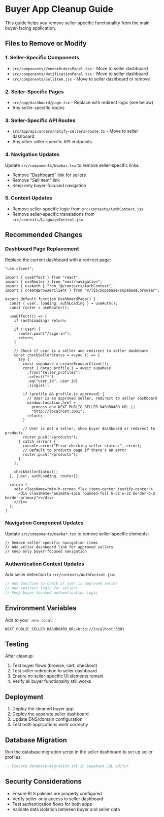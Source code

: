 # Buyer App Cleanup Guide

This guide helps you remove seller-specific functionality from the main buyer-facing application.

## Files to Remove or Modify

### 1. Seller-Specific Components

- `src/components/VendorOrdersPanel.tsx` - Move to seller dashboard
- `src/components/NotificationPanel.tsx` - Move to seller dashboard
- `src/components/SellItem.jsx` - Move to seller dashboard or remove

### 2. Seller-Specific Pages

- `src/app/dashboard/page.tsx` - Replace with redirect logic (see below)
- Any seller-specific routes

### 3. Seller-Specific API Routes

- `src/app/api/orders/notify-sellers/route.ts` - Move to seller dashboard
- Any other seller-specific API endpoints

### 4. Navigation Updates

Update `src/components/Navbar.tsx` to remove seller-specific links:

- Remove "Dashboard" link for sellers
- Remove "Sell Item" link
- Keep only buyer-focused navigation

### 5. Context Updates

- Remove seller-specific logic from `src/contexts/AuthContext.jsx`
- Remove seller-specific translations from `src/contexts/LanguageContext.jsx`

## Recommended Changes

### Dashboard Page Replacement

Replace the current dashboard with a redirect page:

```tsx
"use client";

import { useEffect } from "react";
import { useRouter } from "next/navigation";
import { useAuth } from "@/contexts/AuthContext";
import { createBrowserClient } from "@/lib/supabase/supabase.browser";

export default function DashboardPage() {
  const { user, loading: authLoading } = useAuth();
  const router = useRouter();

  useEffect(() => {
    if (authLoading) return;

    if (!user) {
      router.push("/sign-in");
      return;
    }

    // Check if user is a seller and redirect to seller dashboard
    const checkSellerStatus = async () => {
      try {
        const supabase = createBrowserClient();
        const { data: profile } = await supabase
          .from("seller_profiles")
          .select("*")
          .eq("user_id", user.id)
          .single();

        if (profile && profile.is_approved) {
          // User is an approved seller, redirect to seller dashboard
          window.location.href =
            process.env.NEXT_PUBLIC_SELLER_DASHBOARD_URL ||
            "http://localhost:3001";
          return;
        }

        // User is not a seller, show buyer dashboard or redirect to products
        router.push("/products");
      } catch (error) {
        console.error("Error checking seller status:", error);
        // Default to products page if there's an error
        router.push("/products");
      }
    };

    checkSellerStatus();
  }, [user, authLoading, router]);

  return (
    <div className="min-h-screen flex items-center justify-center">
      <div className="animate-spin rounded-full h-32 w-32 border-b-2 border-primary"></div>
    </div>
  );
}
```

### Navigation Component Updates

Update `src/components/Navbar.tsx` to remove seller-specific elements:

```tsx
// Remove seller-specific navigation items
// Add seller dashboard link for approved sellers
// Keep only buyer-focused navigation
```

### Authentication Context Updates

Add seller detection to `src/contexts/AuthContext.jsx`:

```jsx
// Add function to check if user is approved seller
// Add redirect logic for sellers
// Keep buyer-focused authentication logic
```

## Environment Variables

Add to your `.env.local`:

```env
NEXT_PUBLIC_SELLER_DASHBOARD_URL=http://localhost:3001
```

## Testing

After cleanup:

1. Test buyer flows (browse, cart, checkout)
2. Test seller redirection to seller dashboard
3. Ensure no seller-specific UI elements remain
4. Verify all buyer functionality still works

## Deployment

1. Deploy the cleaned buyer app
2. Deploy the separate seller dashboard
3. Update DNS/domain configuration
4. Test both applications work correctly

## Database Migration

Run the database migration script in the seller dashboard to set up seller profiles:

```sql
-- Execute database-migration.sql in Supabase SQL editor
```

## Security Considerations

- Ensure RLS policies are properly configured
- Verify seller-only access to seller dashboard
- Test authentication flows for both apps
- Validate data isolation between buyer and seller data
